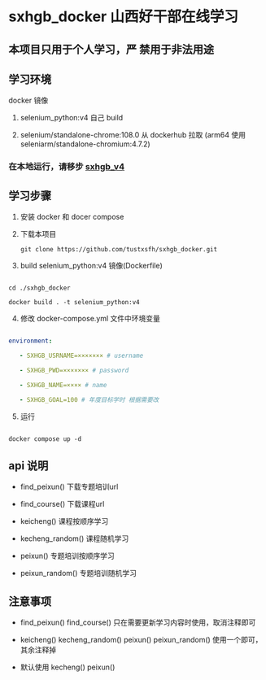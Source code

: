 # sxhgb_docker 山西好干部在线学习  

## 本项目只用于个人学习，严 禁用于非法用途
  

## 学习环境

 docker 镜像  

1. selenium_python:v4 自己 build  

2. selenium/standalone-chrome:108.0 从 dockerhub 拉取     (arm64 使用 seleniarm/standalone-chromium:4.7.2)    

### 在本地运行，请移步   [sxhgb_v4](https://github.com/tustxsfh/sxhgb_v4)


## 学习步骤
 

1. 安装 docker 和 docer compose  

2. 下载本项目  

   ```git clone https://github.com/tustxsfh/sxhgb_docker.git```

3. build selenium_python:v4 镜像(Dockerfile)  

```shell  

cd ./sxhgb_docker  

docker build . -t selenium_python:v4  

```
  

4. 修改 docker-compose.yml 文件中环境变量  

```yml  

environment:  

   - SXHGB_USRNAME=××××××× # username  

   - SXHGB_PWD=××××××× # password  

   - SXHGB_NAME=×××× # name  

   - SXHGB_GOAL=100 # 年度目标学时 根据需要改  

```

  

5. 运行  

```  

docker compose up -d  

```

  

## api 说明
  

- find_peixun() 下载专题培训url  

- find_course() 下载课程url  

- keicheng() 课程按顺序学习  

- kecheng_random() 课程随机学习  

- peixun() 专题培训按顺序学习  

- peixun_random() 专题培训随机学习  
  

## 注意事项 

- find_peixun() find_course() 只在需要更新学习内容时使用，取消注释即可  

- keicheng() kecheng_random() peixun() peixun_random() 使用一个即可，其余注释掉 

- 默认使用 kecheng()  peixun()